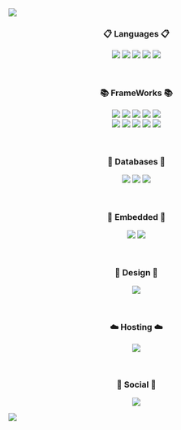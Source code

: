 <img src="https://capsule-render.vercel.app/api?type=waving&color=auto&height=200&section=header&text=Jun's&nbsp;Github!&fontSize=90" />


<h3 align="center"><b>📋 Languages 📋</b></h3>
<p align="center">
  
  <img src="https://img.shields.io/badge/html5-%23E34F26.svg?style=for-the-badge&logo=html5&logoColor=white" />
  <img src= "https://img.shields.io/badge/css3-%231572B6.svg?style=for-the-badge&logo=css3&logoColor=white" />
  <img src ="https://img.shields.io/badge/javascript-%23323330.svg?style=for-the-badge&logo=javascript&logoColor=%23F7DF1E)" />
  <img src = "https://img.shields.io/badge/python-3670A0?style=for-the-badge&logo=python&logoColor=ffdd54" />
  <img src = "https://img.shields.io/badge/c-%2300599C.svg?style=for-the-badge&logo=c&logoColor=white" />
</p>
</br>

<h3 align="center"><b>📚 FrameWorks 📚</b></h3>
<p align="center">
<img src = "https://img.shields.io/badge/react-%2320232a.svg?style=for-the-badge&logo=react&logoColor=%2361DAFB" />
<img src = "https://img.shields.io/badge/Next-black?style=for-the-badge&logo=next.js&logoColor=white" />
<img src = "https://img.shields.io/badge/node.js-6DA55F?style=for-the-badge&logo=node.js&logoColor=white" />
<img src = "https://img.shields.io/badge/django-%23092E20.svg?style=for-the-badge&logo=django&logoColor=white" />
<img src = "https://img.shields.io/badge/NPM-%23CB3837.svg?style=for-the-badge&logo=npm&logoColor=white" />
</br>
<img src = "https://img.shields.io/badge/bootstrap-%238511FA.svg?style=for-the-badge&logo=bootstrap&logoColor=white" />
<img src = "https://img.shields.io/badge/jquery-%230769AD.svg?style=for-the-badge&logo=jquery&logoColor=white" />
<img src = "https://img.shields.io/badge/opencv-%23white.svg?style=for-the-badge&logo=opencv&logoColor=white" />
<img src = "https://img.shields.io/badge/yarn-%232C8EBB.svg?style=for-the-badge&logo=yarn&logoColor=white" />
<img src= "https://img.shields.io/badge/Anaconda-%2344A833.svg?style=for-the-badge&logo=anaconda&logoColor=white"/>
</p>

</br>
<h3 align="center"><b>💾 Databases 💾</b></h3>
<p align="center">
<img src = "https://img.shields.io/badge/mysql-%2300f.svg?style=for-the-badge&logo=mysql&logoColor=white" />
<img src = "https://img.shields.io/badge/sqlite-%2307405e.svg?style=for-the-badge&logo=sqlite&logoColor=white" />
<img src = "https://img.shields.io/badge/Firebase-039BE5?style=for-the-badge&logo=Firebase&logoColor=white"/>
</p>


</br>

<h3 align="center"><b>🥅 Embedded 🥅</b></h3>
<p align="center">
  <img src = "https://img.shields.io/badge/-Arduino-00979D?style=for-the-badge&logo=Arduino&logoColor=white" />
  <img src = "https://img.shields.io/badge/-RaspberryPi-C51A4A?style=for-the-badge&logo=Raspberry-Pi" />
  
</p>

</br>

<h3 align="center"><b>🎨 Design 🎨</b></h3>
<p align="center">
 <img src= "https://img.shields.io/badge/figma-%23F24E1E.svg?style=for-the-badge&logo=figma&logoColor=white" />
</p>

</br>

<h3 align="center"><b>☁️ Hosting ☁️</b></h3>
<p align="center">
  <img src = "https://img.shields.io/badge/AWS-%23FF9900.svg?style=for-the-badge&logo=amazon-aws&logoColor=white)" />
</p>

</br>

<h3 align="center"><b>💌 Social 💌 </b></h3>
<p align="center">
<a href="https://www.instagram.com/junsstory_"><img src="https://img.shields.io/badge/Instagram-%23E4405F.svg?style=for-the-badge&logo=Instagram&logoColor=white&link=https://www.instagram.com/junsstory_"/></a>
</p>

<!----![Anurag's github stats](https://github-readme-stats.vercel.app/api?username=TiranoPower&show_icons=true&theme=default)----->


<img src="https://capsule-render.vercel.app/api?type=waving&color=timeAuto&height=200&section=footer"/>
